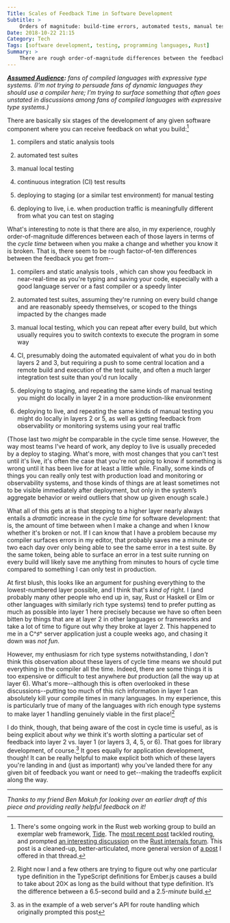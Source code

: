 ```yaml
---
Title: Scales of Feedback Time in Software Development
Subtitle: >
    Orders of magnitude: build-time errors, automated tests, manual test, <abbr>CI</abbr>, staging, production.
Date: 2018-10-22 21:15
Category: Tech
Tags: [software development, testing, programming languages, Rust]
Summary: >
    There are rough order-of-magnitude differences between the feedback times for build-time errors, automated tests, manual testing, CI, staging, and production. This is useful when thinking about tradeoffs of where you want to catch certain failure classes.
---
```


<i class=editorial>**[Assumed Audience]:** fans of compiled languages with expressive type systems. (I’m not trying to persuade fans of dynamic languages they should use a compiler here; I’m trying to surface something that often goes unstated in discussions among fans of compiled languages with expressive type systems.)</i>

[Assumed Audience]: http://www.chriskrycho.com/2018/assumed-audiences.html

There are basically six stages of the development of any given software component where you can receive feedback on what you build:[^1]

[^1]: There's some ongoing work in the Rust web working group to build an exemplar web framework, [Tide](https://rust-lang-nursery.github.io/wg-net/2018/09/11/tide.html). The [most recent post](https://rust-lang-nursery.github.io/wg-net/2018/10/16/tide-routing.html) tackled routing, and prompted [an interesting discussion](https://internals.rust-lang.org/t/routing-and-extraction-in-tide-a-first-sketch/8587) on the [Rust internals forum](https://internals.rust-lang.org/). This post is a cleaned-up, better-articulated, more general version of [a post](https://internals.rust-lang.org/t/routing-and-extraction-in-tide-a-first-sketch/8587/36?u=chriskrycho) I offered in that thread.

1. compilers and static analysis tools

2. automated test suites

3. manual local testing

4. continuous integration (<abbr>CI</abbr>) test results

5. deploying to staging (or a similar test environment) for manual testing

6. deploying to live, i.e. when production traffic is meaningfully different from what you can test on staging

What's interesting to note is that there are also, in my experience, roughly order-of-magnitude differences between each of those layers in terms of the *cycle time* between when you make a change and whether you know it is broken. That is, there seem to be rough factor-of-ten differences between the feedback you get from--

1. compilers and static analysis tools , which can show you feedback in near-real-time as you're typing and saving your code, especially with a good language server or a fast compiler or a speedy linter

2. automated test suites, assuming they're running on every build change and are reasonably speedy themselves, or scoped to the things impacted by the changes made

3. manual local testing, which you can repeat after every build, but which usually requires you to switch contexts to execute the program in some way

4. <abbr>CI</abbr>, presumably doing the automated equivalent of what you do in both layers 2 and 3, but requiring a push to some central location and a remote build and execution of the test suite, and often a much larger integration test suite than you'd run locally

5. deploying to staging, and repeating the same kinds of manual testing you might do locally in layer 2 in a more production-like environment

6. deploying to live, and repeating the same kinds of manual testing you might do locally in layers 2 or 5, as well as getting feedback from observability or monitoring systems using your real traffic

(Those last two *might* be comparable in the cycle time sense. However, the way most teams I've heard of work, any deploy to live is usually preceded by a deploy to staging. What's more, with most changes that you can't test until it's live, it's often the case that you're not going to know if something is wrong until it has been live for at least a little while. Finally, some kinds of things you can really only test with production load and monitoring or observability systems, and those kinds of things are at least sometimes not to be visible immediately after deployment, but only in the system’s aggregate behavior or weird outliers that show up given enough scale.)

What all of this gets at is that stepping to a higher layer nearly always entails a *dramatic* increase in the *cycle time* for software development: that is, the amount of time between when I make a change and when I know whether it's broken or not. If I can know that I have a problem because my compiler surfaces errors in my editor, that probably saves me a minute or two each day over only being able to see the same error in a test suite. By the same token, being able to surface an error in a test suite running on every build will likely save me anything from minutes to hours of cycle time compared to something I can only test in production.

At first blush, this looks like an argument for pushing everything to the lowest-numbered layer possible, and I think that's *kind of* right. I (and probably many other people who end up in, say, Rust or Haskell or Elm or other languages with similarly rich type systems) tend to prefer putting as much as possible into layer 1 here precisely because we have so often been bitten by things that are at layer 2 in other languages or frameworks and take a lot of time to figure out why they broke at layer 2. This happened to me in a C^♯^ server application just a couple weeks ago, and chasing it down was *not fun*.

However, my enthusiasm for rich type systems notwithstanding, I *don't* think this observation about these layers of cycle time means we should put everything in the compiler all the time. Indeed, there are some things it is too expensive or difficult to test anywhere *but* production (all the way up at layer 6). What's more--although this is often overlooked in these discussions--putting too much of this rich information in layer 1 can absolutely kill your compile times in many languages. In my experience, this is particularly true of many of the languages with rich enough type systems to make layer 1 handling genuinely viable in the first place![^2]

[^2]: Right now I and a few others are trying to figure out why one particular type definition in the TypeScript definitions for Ember.js causes a build to take about 20⨉ as long as the build without that type definition. It’s the difference between a 6.5-second build and a 2.5-*minute* build.

I do think, though, that being aware of the cost in cycle time is useful, as is being explicit about *why* we think it's worth slotting a particular set of feedback into layer 2 vs. layer 1 (or layers 3, 4, 5, or 6). That goes for library development, of course.[^3] It goes equally for application development, though! It can be really helpful to make explicit both which of these layers you're landing in and (just as important) why you've landed there for any given bit of feedback you want or need to get--making the tradeoffs explicit along the way.

[^3]: as in the example of a web server's <abbr>API</abbr> for route handling which originally prompted this post

---- 

<i class=editorial>Thanks to my friend Ben Makuh for looking over an earlier draft of this piece and providing really helpful feedback on it!</i>
